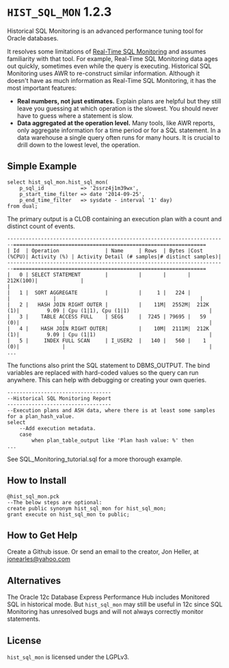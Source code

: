 `HIST_SQL_MON` 1.2.3
============

Historical SQL Monitoring is an advanced performance tuning tool for Oracle databases.

It resolves some limitations of [Real-Time SQL Monitoring](http://www.oracle.com/technetwork/database/manageability/sqlmonitor-084401.html) and assumes familiarity with that tool.  For example, Real-Time SQL Monitoring data ages out quickly, sometimes even while the query is executing.  Historical SQL Monitoring uses AWR to re-construct similar information.  Although it doesn't have as much information as Real-Time SQL Monitoring, it has the most important features:

* **Real numbers, not just estimates.**  Explain plans are helpful but they still leave you guessing at which operation is the slowest.  You should never have to guess where a statement is slow.
* **Data aggregated at the operation level.**  Many tools, like AWR reports, only aggregate information for a time period or for a SQL statement.  In a data warehouse a single query often runs for many hours.  It is crucial to drill down to the lowest level, the operation.


## Simple Example

    select hist_sql_mon.hist_sql_mon(
        p_sql_id            => '2ssrz4j1m39wx',
        p_start_time_filter => date '2014-09-25',
        p_end_time_filter   => sysdate - interval '1' day)
    from dual;

The primary output is a CLOB containing an execution plan with a count and distinct count of events.

    ------------------------------------------------------------------------===============================================================
    | Id  | Operation               | Name     | Rows  | Bytes |Cost (%CPU)| Activity (%) | Activity Detail (# samples|# distinct samples)|
    ------------------------------------------------------------------------===============================================================
    |   0 | SELECT STATEMENT        |          |       |       |  212K(100)|              |                                               |
    |   1 |  SORT AGGREGATE         |          |     1 |   224 |           |              |                                               |
    |   2 |   HASH JOIN RIGHT OUTER |          |    11M|  2552M|  212K  (1)|         9.09 | Cpu (1|1), Cpu (1|1)                          |
    |   3 |    TABLE ACCESS FULL    | SEG$     |  7245 | 79695 |   59   (0)|              |                                               |
    |   4 |    HASH JOIN RIGHT OUTER|          |    10M|  2111M|  212K  (1)|         9.09 | Cpu (1|1)                                     |
    |   5 |     INDEX FULL SCAN     | I_USER2  |   140 |   560 |    1   (0)|              |                                               |
    ...

The functions also print the SQL statement to DBMS_OUTPUT.  The bind variables are replaced with hard-coded values so the query can run anywhere.  This can help with debugging or creating your own queries.

    ----------------------------------
    --Historical SQL Monitoring Report
    ----------------------------------
    --Execution plans and ASH data, where there is at least some samples for a plan_hash_value.
    select
    	--Add execution metadata.
    	case
    		when plan_table_output like 'Plan hash value: %' then
    ...

See SQL_Monitoring_tutorial.sql for a more thorough example.


## How to Install

    @hist_sql_mon.pck
    --The below steps are optional:
    create public synonym hist_sql_mon for hist_sql_mon;
    grant execute on hist_sql_mon to public;


## How to Get Help
Create a Github issue.  Or send an email to the creator, Jon Heller, at jonearles@yahoo.com


## Alternatives

The Oracle 12c Database Express Performance Hub includes Monitored SQL in historical mode.  But `hist_sql_mon` may still be useful in 12c since SQL Monitoring has unresolved bugs and will not always correctly monitor statements.


## License
`hist_sql_mon` is licensed under the LGPLv3.
